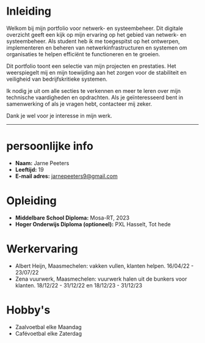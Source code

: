 # Inleiding

Welkom bij mijn portfolio voor netwerk- en systeembeheer. Dit digitale overzicht geeft een kijk op mijn ervaring op het gebied van netwerk- en systeembeheer. Als student heb ik me toegespitst op het ontwerpen, implementeren en beheren van  netwerkinfrastructuren en systemen om organisaties te helpen efficiënt te functioneren en te groeien.

Dit portfolio toont een selectie van mijn projecten en prestaties. Het weerspiegelt mij en mijn toewijding aan het zorgen voor de stabiliteit en veiligheid van bedrijfskritieke systemen.

Ik nodig je uit om alle secties te verkennen en meer te leren over mijn technische vaardigheden en opdrachten. Als je geïnteresseerd bent in samenwerking of als je vragen hebt, contacteer mij zeker.

Dank je wel voor je interesse in mijn werk.

---

# persoonlijke info

- **Naam:** Jarne Peeters
- **Leeftijd:** 19
- **E-mail adres:** jarnepeeters9@gmail.com

# Opleiding

- **Middelbare School Diploma:** Mosa-RT, 2023
- **Hoger Onderwijs Diploma (optioneel):** PXL Hasselt, Tot hede

# Werkervaring

- Albert Heijn, Maasmechelen: vakken vullen, klanten helpen. 16/04/22 - 23/07/22
- Zena vuurwerk, Maasmechelen: vuurwerk halen uit de bunkers voor klanten. 18/12/22 - 31/12/22  en  18/12/23 - 31/12/23

# Hobby's

- Zaalvoetbal elke Maandag
- Cafévoetbal elke Zaterdag

